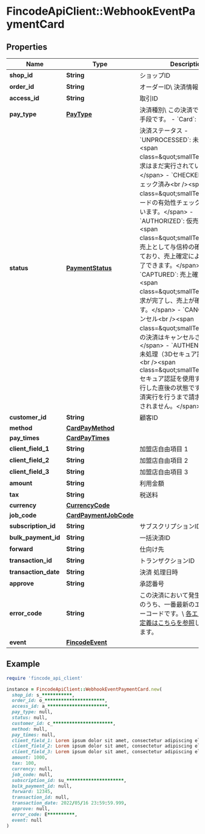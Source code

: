 # FincodeApiClient::WebhookEventPaymentCard

## Properties

| Name | Type | Description | Notes |
| ---- | ---- | ----------- | ----- |
| **shop_id** | **String** | ショップID  | [optional] |
| **order_id** | **String** | オーダーID\\ 決済情報のIDです。  | [optional] |
| **access_id** | **String** | 取引ID  | [optional] |
| **pay_type** | [**PayType**](PayType.md) | 決済種別\\ この決済で利用する決済手段です。  - &#x60;Card&#x60;: カード  | [optional] |
| **status** | [**PaymentStatus**](PaymentStatus.md) | 決済ステータス  - &#x60;UNPROCESSED&#x60;: 未処理&lt;br /&gt;&lt;span class&#x3D;\&quot;smallText\&quot;&gt;請求はまだ実行されていません。&lt;/span&gt; - &#x60;CHECKED&#x60;: 有効性チェック済み&lt;br /&gt;&lt;span class&#x3D;\&quot;smallText\&quot;&gt;カードの有効性チェックが完了しています。&lt;/span&gt; - &#x60;AUTHORIZED&#x60;: 仮売上&lt;br /&gt;&lt;span class&#x3D;\&quot;smallText\&quot;&gt;仮売上として与信枠の確保が完了しており、売上確定により請求を完了できます。&lt;/span&gt; - &#x60;CAPTURED&#x60;: 売上確定&lt;br /&gt;&lt;span class&#x3D;\&quot;smallText\&quot;&gt;請求が完了し、売上が確定しています。&lt;/span&gt; - &#x60;CANCELED&#x60;: キャンセル&lt;br /&gt;&lt;span class&#x3D;\&quot;smallText\&quot;&gt;この決済はキャンセルされました。&lt;/span&gt; - &#x60;AUTHENTICATED&#x60;: 未処理（3Dセキュア認証待ち）&lt;br /&gt;&lt;span class&#x3D;\&quot;smallText\&quot;&gt;3Dセキュア認証を使用する決済を実行した直後の状態です。認証後決済実行を行うまで請求や仮売上はされません。&lt;/span&gt;  | [optional] |
| **customer_id** | **String** | 顧客ID  | [optional] |
| **method** | [**CardPayMethod**](CardPayMethod.md) |  | [optional] |
| **pay_times** | [**CardPayTimes**](CardPayTimes.md) |  | [optional] |
| **client_field_1** | **String** | 加盟店自由項目 1  | [optional] |
| **client_field_2** | **String** | 加盟店自由項目 2  | [optional] |
| **client_field_3** | **String** | 加盟店自由項目 3  | [optional] |
| **amount** | **String** | 利用金額  | [optional] |
| **tax** | **String** | 税送料  | [optional] |
| **currency** | [**CurrencyCode**](CurrencyCode.md) |  | [optional] |
| **job_code** | [**CardPaymentJobCode**](CardPaymentJobCode.md) |  | [optional] |
| **subscription_id** | **String** | サブスクリプションID  | [optional] |
| **bulk_payment_id** | **String** | 一括決済ID  | [optional] |
| **forward** | **String** | 仕向け先  | [optional] |
| **transaction_id** | **String** | トランザクションID  | [optional] |
| **transaction_date** | **String** | 決済 処理日時  | [optional] |
| **approve** | **String** | 承認番号  | [optional] |
| **error_code** | **String** | この決済において発生したエラーのうち、一番最新のエラーのエラーコードです。\\ [各エラーコードの定義はこちらを参照](https://docs.fincode.jp/develop_support/error)して確認できます。  | [optional] |
| **event** | [**FincodeEvent**](FincodeEvent.md) |  | [optional] |

## Example

```ruby
require 'fincode_api_client'

instance = FincodeApiClient::WebhookEventPaymentCard.new(
  shop_id: s_***********,
  order_id: o_**********************,
  access_id: a_**********************,
  pay_type: null,
  status: null,
  customer_id: c_**********************,
  method: null,
  pay_times: null,
  client_field_1: Lorem ipsum dolor sit amet, consectetur adipiscing elit, sed do eiusmod tempor incididunt ut labore,
  client_field_2: Lorem ipsum dolor sit amet, consectetur adipiscing elit, sed do eiusmod tempor incididunt ut labore,
  client_field_3: Lorem ipsum dolor sit amet, consectetur adipiscing elit, sed do eiusmod tempor incididunt ut labore,
  amount: 1000,
  tax: 100,
  currency: null,
  job_code: null,
  subscription_id: su_*********************,
  bulk_payment_id: null,
  forward: 12345,
  transaction_id: null,
  transaction_date: 2022/05/16 23:59:59.999,
  approve: null,
  error_code: E**********,
  event: null
)
```

